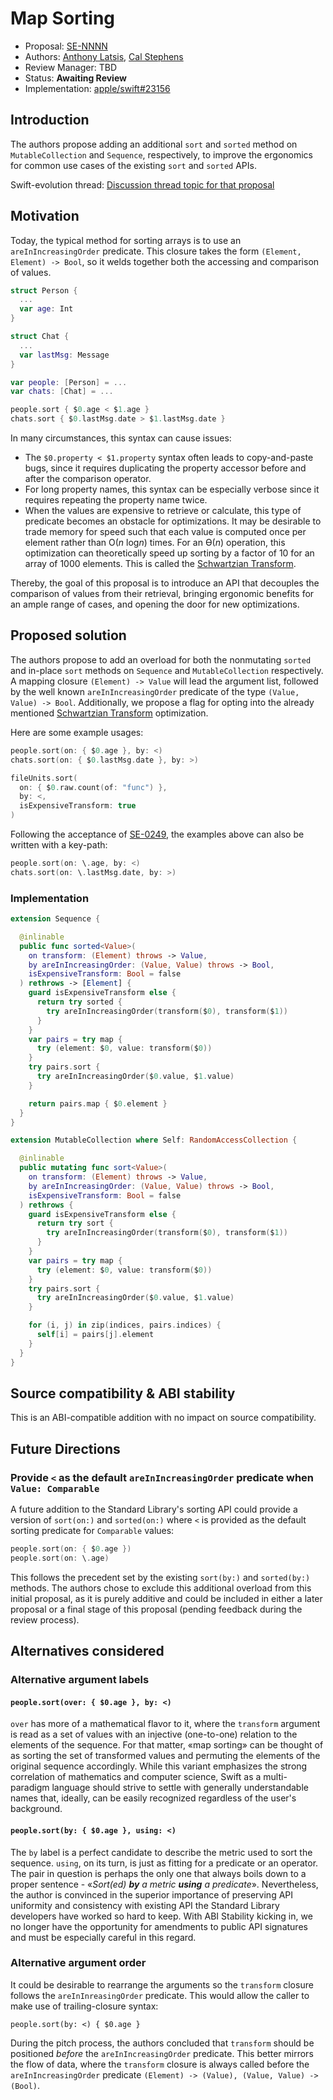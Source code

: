 # Map Sorting

* Proposal: [SE-NNNN](NNNN-filename.md)
* Authors: [Anthony Latsis](https://github.com/AnthonyLatsis), [Cal Stephens](https://github.com/calda)
* Review Manager: TBD
* Status: **Awaiting Review**
* Implementation: [apple/swift#23156](https://github.com/apple/swift/pull/23156)

## Introduction

The authors propose adding an additional `sort` and `sorted` method on `MutableCollection` and `Sequence`, respectively, to improve the ergonomics for common use cases of the existing `sort` and `sorted` APIs.

Swift-evolution thread: [Discussion thread topic for that proposal](https://forums.swift.org/t/map-sorting/21421)

## Motivation

Today, the typical method for sorting arrays is to use an `areInIncreasingOrder` predicate. This closure takes the form `(Element, Element) -> Bool`, so it welds together both the accessing and comparison of values.

```swift
struct Person {
  ...
  var age: Int
}

struct Chat {
  ...
  var lastMsg: Message
}

var people: [Person] = ...
var chats: [Chat] = ...

people.sort { $0.age < $1.age }
chats.sort { $0.lastMsg.date > $1.lastMsg.date }
```

In many circumstances, this syntax can cause issues:
* The `$0.property < $1.property` syntax often leads to copy-and-paste bugs, since it requires duplicating the property accessor before and after the comparison operator.
* For long property names, this syntax can be especially verbose since it requires repeating the property name twice.
* When the values are expensive to retrieve or calculate, this type of predicate becomes an obstacle for optimizations. It may be desirable to trade memory for speed such that each value is computed once per element rather than O(*n* log*n*) times. For an ϴ(*n*) operation, this optimization can theoretically speed up sorting by a factor of 10 for an array of 1000 elements. This is called the  [Schwartzian Transform](https://en.wikipedia.org/wiki/Schwartzian_transform).

Thereby, the goal of this proposal is to introduce an API that decouples the comparison of values from their retrieval, bringing ergonomic benefits for an ample range of cases, and opening the door for new optimizations.

## Proposed solution

The authors propose to add an overload for both the nonmutating `sorted` and in-place `sort` methods on `Sequence` and `MutableCollection` respectively. A mapping closure `(Element) -> Value` will lead the argument list, followed by the well known `areInIncreasingOrder` predicate of the type `(Value, Value) -> Bool`. Additionally, we propose a flag for opting into the already mentioned [Schwartzian Transform](https://en.wikipedia.org/wiki/Schwartzian_transform) optimization.
 
 Here are some example usages:

```swift
people.sort(on: { $0.age }, by: <)
chats.sort(on: { $0.lastMsg.date }, by: >)

fileUnits.sort(
  on: { $0.raw.count(of: "func") },
  by: <,
  isExpensiveTransform: true
)
```
Following the acceptance of [SE-0249](https://github.com/apple/swift-evolution/blob/master/proposals/0249-key-path-literal-function-expressions.md), the examples above can also be written with a key-path:

```swift
people.sort(on: \.age, by: <)
chats.sort(on: \.lastMsg.date, by: >)
```

### Implementation

```swift
extension Sequence {

  @inlinable
  public func sorted<Value>(
    on transform: (Element) throws -> Value,
    by areInIncreasingOrder: (Value, Value) throws -> Bool,
    isExpensiveTransform: Bool = false
  ) rethrows -> [Element] {
    guard isExpensiveTransform else {
      return try sorted {
        try areInIncreasingOrder(transform($0), transform($1))
      }
    }
    var pairs = try map {
      try (element: $0, value: transform($0))
    }
    try pairs.sort {
      try areInIncreasingOrder($0.value, $1.value)
    }

    return pairs.map { $0.element }
  }
}

extension MutableCollection where Self: RandomAccessCollection {

  @inlinable
  public mutating func sort<Value>(
    on transform: (Element) throws -> Value,
    by areInIncreasingOrder: (Value, Value) throws -> Bool,
    isExpensiveTransform: Bool = false
  ) rethrows {
    guard isExpensiveTransform else {
      return try sort {
        try areInIncreasingOrder(transform($0), transform($1))
      }
    }
    var pairs = try map {
      try (element: $0, value: transform($0))
    }
    try pairs.sort {
      try areInIncreasingOrder($0.value, $1.value)
    }

    for (i, j) in zip(indices, pairs.indices) {
      self[i] = pairs[j].element
    }
  }
}
```

## Source compatibility & ABI stability

This is an ABI-compatible addition with no impact on source compatibility.

## Future Directions

### Provide `<` as the default `areInIncreasingOrder` predicate when `Value: Comparable`

A future addition to the Standard Library's sorting API could provide a version of `sort(on:)` and `sorted(on:)` where `<` is provided as the default sorting predicate for `Comparable` values:

```swift
people.sort(on: { $0.age })
people.sort(on: \.age)
```

This follows the precedent set by the existing `sort(by:)` and `sorted(by:)` methods. The authors chose to exclude this additional overload from this initial proposal, as it is purely additive and could be included in either a later proposal or a final stage of this proposal (pending feedback during the review process).

## Alternatives considered

### Alternative argument labels

#### `people.sort(over: { $0.age }, by: <)`

`over` has more of a mathematical flavor to it, where the `transform` argument is read as a set of values with an injective (one-to-one) relation to the elements of the sequence. For that matter, «map sorting» can be thought of as sorting the set of transformed values and permuting the elements of the original sequence accordingly. While this variant emphasizes the strong correlation of mathematics and computer science, Swift as a multi-paradigm language should strive to settle with generally understandable names that, ideally, can be easily recognized regardless of the user's background.

#### `people.sort(by: { $0.age }, using: <)`

The `by` label is a perfect candidate to describe the metric used to sort the sequence. `using`, on its turn, is just as fitting for a predicate or an operator. The pair in question is perhaps the only one that always boils down to a proper
sentence - «*Sort(ed) **by** a metric **using** a predicate*». Nevertheless, the author is convinced in the superior importance of preserving API uniformity and consistency with existing API the Standard Library developers have worked so hard to keep. With ABI Stability kicking in, we no longer have the opportunity for amendments to public API signatures and must be especially careful in this regard.

### Alternative argument order

It could be desirable to rearrange the arguments so the `transform` closure follows the `areInInreasingOrder` predicate. This would allow the caller to make use of trailing-closure syntax:

`people.sort(by: <) { $0.age }`

During the pitch process, the authors concluded that `transform` should be positioned *before* the `areInIncreasingOrder` predicate. This better mirrors the flow of data, where the `transform` closure is always called before the `areInIncreasingOrder` predicate  `(Element) -> (Value), (Value, Value) -> (Bool)`.

